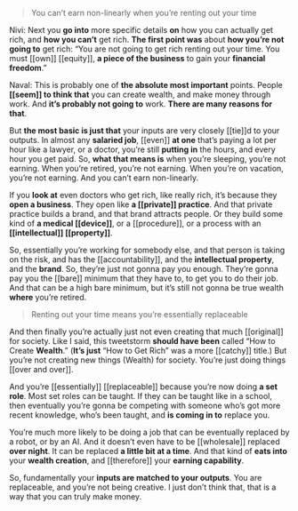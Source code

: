 > You can’t earn non-linearly when you’re renting out your time

Nivi: 
Next you __go into__ more specific details __on__
how you can actually get rich, and __how you can’t__ get rich. 
__The first point was__ about __how you’re not going to__ get rich: 
“You are not going to get rich renting out your time. 
You must [[own]] [[equity]], __a piece of the business__ to gain your __financial freedom__.”

Naval: 
This is probably one of __the absolute most important__ points. 
People __[[seem]] to think that__ you can create wealth, and make money through work. 
And __it’s probably not going to__ work. 
__There are many reasons for that__.

But __the most basic is just that__
your inputs are very closely [[tie]]d to your outputs. 
In almost any __salaried job__, [[even]] __at one__ that’s paying a lot per hour like a lawyer, or a doctor, you’re still __putting in__ the hours, and every hour you get paid.
So, __what that means is__
when you’re sleeping, you’re not earning. 
When you’re retired, you’re not earning. 
When you’re on vacation, you’re not earning. 
And you can’t earn non-linearly.

If you __look at__ even doctors who get rich, like really rich, it’s because they __open a business__. They open like __a [[private]] practice__. 
And that private practice builds a brand, and that brand attracts people. 
Or they build some kind of __a medical [[device]]__, 
or a [[procedure]], 
or a process with an __[[intellectual]] [[property]]__.

So, essentially you’re working for somebody else, and that person is taking on the risk, and has the [[accountability]], and the __intellectual property__, and the __brand__. 
So, they’re just not gonna pay you enough. They’re gonna pay you the [[bare]] minimum that they have to, to get you to do their job. And that can be a high bare minimum, but it’s still not gonna be true wealth __where__ you’re retired.

> Renting out your time means you’re essentially replaceable

And then finally you’re actually just not even creating that much [[original]] for society. 
Like I said, this tweetstorm __should have been__ called “How to Create __Wealth__.” (__It’s just__ “How to Get Rich” was a more [[catchy]] title.) 
But you’re not creating new things (Wealth) for society. 
You’re just doing things [[over and over]].

And you’re [[essentially]] [[replaceable]] because you’re now doing __a set role__. 
Most set roles can be taught. If they can be taught like in a school, then eventually you’re gonna be competing with someone who’s got more recent knowledge, who’s been taught, and __is coming in to__ replace you.

You’re much more likely to be doing a job that can be eventually replaced by a robot, or by an AI.
And it doesn’t even have to be [[wholesale]] replaced __over night__. 
It can be replaced __a little bit at a time__. 
And that kind of __eats into__ your __wealth creation__, and [[therefore]] your __earning capability__.

So, fundamentally your __inputs are matched to your outputs__. You are replaceable, and you’re not being creative. I just don’t think that, that is a way that you can truly make money.
